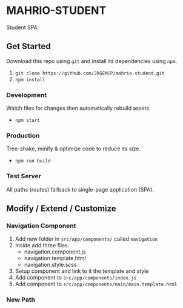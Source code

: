 # MAHRIO-STUDENT
Student SPA
## Get Started
Download this repo using `git` and install its dependencies using `npm`.
1. `git clone https://github.com/JRGEMCP/mahrio-student.git`
2. `npm install`
### Development
Watch files for changes then automatically rebuild assets
* `npm start`
### Production
Tree-shake, minify & optimize code to reduce its size.
* `npm run build`
### Test Server
All paths (routes) fallback to single-page application (SPA).

## Modify / Extend / Customize
### Navigation Component
1. Add new folder in `src/app/components/` called `navigation`
2. Inside add three files.
    * navigation.component.js
    * navigation.template.html
    * navigation.style.scss
3. Setup component and link to it the template and style
4. Add component to `src/app/components/index.js`
5. Add component to `src/app/components/main/main.template.html`

### New Path
